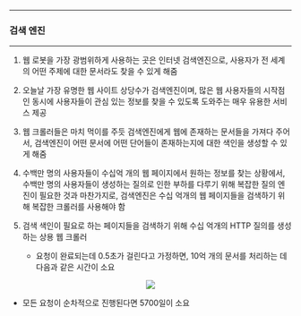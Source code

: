 -----
### 검색 엔진
-----
1. 웹 로봇을 가장 광범위하게 사용하는 곳은 인터넷 검색엔진으로, 사용자가 전 세계의 어떤 주제에 대한 문서라도 찾을 수 있게 해줌
2. 오늘날 가장 유명한 웹 사이트 상당수가 검색엔진이며, 많은 웹 사용자들의 시작점인 동시에 사용자들이 관심 있는 정보를 찾을 수 있도록 도와주는 매우 유용한 서비스 제공
3. 웹 크롤러들은 마치 먹이를 주듯 검색엔진에게 웹에 존재하는 문서들을 가져다 주어서, 검색엔진이 어떤 문서에 어떤 단어들이 존재하는지에 대한 색인을 생성할 수 있게 해줌

4. 수백만 명의 사용자들이 수십억 개의 웹 페이지에서 원하는 정보를 찾는 상황에서, 수백만 명의 사용자들이 생성하는 질의로 인한 부하를 다루기 위해 복잡한 질의 엔진이 필요한 것과 마찬가지로, 검색엔진은 수십 억개의 웹 페이지들을 검색하기 위해 복잡한 크롤러를 사용해야 함
5. 검색 색인이 필요로 하는 페이지들을 검색하기 위해 수십 억개의 HTTP 질의를 생성하는 상용 웹 크롤러
   - 요청이 완료되는데 0.5초가 걸린다고 가정하면, 10억 개의 문서를 처리하는 데 다음과 같은 시간이 소요
<div align="center">
<img src="https://github.com/user-attachments/assets/90b9e922-e599-41b5-836b-111f11121a54">
</div>

   - 모든 요청이 순차적으로 진행된다면 5700일이 소요 
